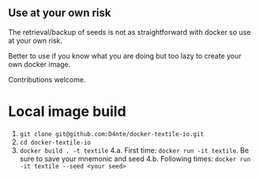 
## Use at your own risk

The retrieval/backup of seeds is not as straightforward with docker so use at your own risk.

Better to use if you know what you are doing but too lazy to create your own docker image.

Contributions welcome.


# Local image build

1. `git clone git@github.com:D4nte/docker-textile-io.git`
2. `cd docker-textile-io` 
3. `docker build . -t textile`
4.a. First time: `docker run -it textile`. Be sure to save your mnemonic and seed
4.b. Following times: `docker run -it textile --seed <your seed>`
